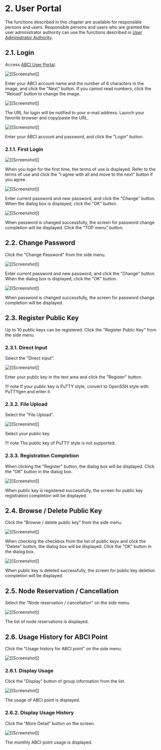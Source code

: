 # 2. User Portal

The functions described in this chapter are available for responsible persons and users.
Responsible persons and users who are granted the user administrator authority can use the functions described in [User Administrator Authority](03.md).

## 2.1. Login

Access [ABCI User Portal](https://portal.abci.ai/user/).
 
![[[Screenshot]]](img/2_01.png)

Enter your ABCI account name and the number of 6 characters in the image, and click the "Next" button.
If you cannot read numbers, click the "Reload" button to change the image.

![[[Screenshot]]](img/2_02.png)

The URL for login will be notified to your e-mail address.
Launch your favorite browser and copy/paste the URL.

![[[Screenshot]]](img/2_03.png)

Enter your ABCI account and password, and click the "Login" button.
 
### 2.1.1. First Login

![[[Screenshot]]](img/2_04.png)

When you login for the first time, the terms of use is displayed.
Refer to the terms of use and click the "I agree with all and move to the next" button if you agree.

![[[Screenshot]]](img/2_05.png)

Enter current password and new password, and click the "Change" button.
When the dialog box is displayed, click the "OK" button.

![[[Screenshot]]](img/2_06.png)

When password is changed successfully, the screen for password change completion will be displayed.
Click the "TOP menu" button.

## 2.2. Change Password

Click the "Change Password" from the side menu.
 
![[[Screenshot]]](img/2_07.png)

Enter current password and new password, and click the "Change" button.
When the dialog box is displayed, click the "OK" button.
 
![[[Screenshot]]](img/2_08.png)

When password is changed successfully, the screen for password change completion will be displayed.

## 2.3. Register Public Key

Up to 10 public keys can be registered.
Click the "Register Public Key" from the side menu.

### 2.3.1. Direct Input

Select the "Direct input".
 
![[[Screenshot]]](img/2_09.png)

Enter your public key in the text area and click the "Register" button.

!!! note
    If your public key is PuTTY style, convert to OpenSSH style with PuTTYgen and enter it.

### 2.3.2. File Upload

Select the "File Upload".
 
![[[Screenshot]]](img/2_10.png)

Select your public key.

!!! note
    The public key of PuTTY style is not supported.

### 2.3.3. Registration Completion

When clicking the "Register" button, the dialog box will be displayed.
Click the "OK" button in the dialog box.
 
![[[Screenshot]]](img/2_11.png)

When public key is registered successfully, the screen for public key registration completion will be displayed.

## 2.4. Browse / Delete Public Key

Click the "Browse / delete public key" from the side menu.
 
![[[Screenshot]]](img/2_12.png)

When checking the checkbox from the list of public keys and click the "Delete" button, the dialog box will be displayed.
Click the "OK" button in the dialog box.
 
![[[Screenshot]]](img/2_13.png)

When public key is deleted successfully, the screen for public key deletion completion will be displayed.

## 2.5. Node Reservation / Cancellation

Select the "Node reservation / cancellation" on the side menu.
 
![[[Screenshot]]](img/2_15.png)

The list of node reservations is displayed.

## 2.6. Usage History for ABCI Point

Click the "Usage history for ABCI point" on the side menu.
 
![[[Screenshot]]](img/2_16.png)

### 2.6.1. Display Usage

Click the "Display" button of group information from the list.
 
![[[Screenshot]]](img/2_17.png)

The usage of ABCI point is displayed.

### 2.6.2. Display Usage History

Click the "More Detail" button on the screen.
 
![[[Screenshot]]](img/2_18.png)

The monthly ABCI point usage is displayed.

